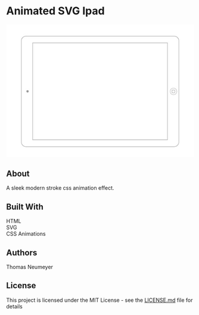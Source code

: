 # Animated SVG Ipad

![alt text](https://github.com/t-neu/animated_avg_ipad/blob/master/ipad.jpg?raw=true)

## About

A sleek modern stroke css animation effect.

## Built With

HTML<br />
SVG<br />
CSS Animations

## Authors

Thomas Neumeyer

## License

This project is licensed under the MIT License - see the [LICENSE.md](LICENSE.md) file for details
